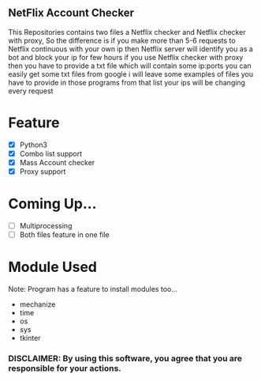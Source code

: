 ## NetFlix Account Checker
This Repositories contains two files a Netflix checker and Netflix checker with proxy, So the difference is if you make more than 5-6 requests to Netflix continuous with your own ip then Netflix server will identify you as a bot and block your ip for few hours if you use Netflix checker with proxy then you have to provide a txt file which will contain some ip:ports you can easily get some txt files from google i will leave some examples of files you have to provide in those programs from that list your ips will be changing every request

# Feature
- [x] Python3
- [x] Combo list support
- [x] Mass Account checker
- [x] Proxy support

# Coming Up...
- [ ] Multiprocessing
- [ ] Both files feature in one file

# Module Used
Note: Program has a feature to install modules too...
- mechanize
- time
- os
- sys
- tkinter

### **DISCLAIMER**: By using this software, you agree that you are responsible for your actions.